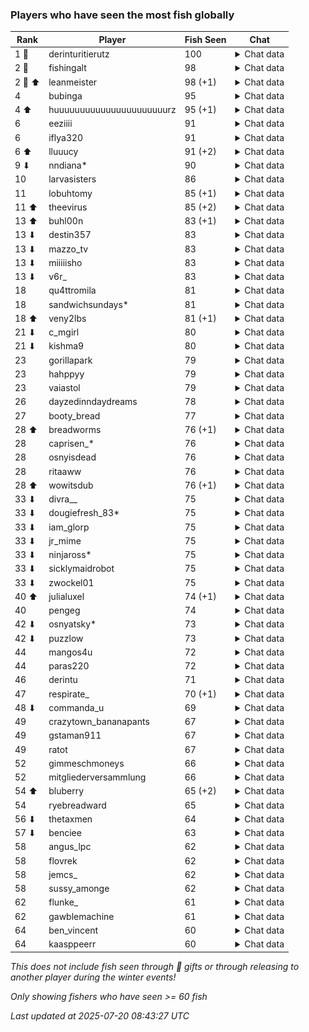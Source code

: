 ### Players who have seen the most fish globally
| Rank | Player | Fish Seen | Chat |
|------|--------|-----------|-------|
| 1 🥇  | derinturitierutz  | 100 | <details> <summary>Chat data</summary> ![breadworms](https://raw.githubusercontent.com/blableblup/gofish/main/images/players/breadworms.png) 99  ![psp1g](https://raw.githubusercontent.com/blableblup/gofish/main/images/players/psp1g.png) 16  ![swormbeard](https://raw.githubusercontent.com/blableblup/gofish/main/images/players/swormbeard.png) 17  </details>|
| 2 🥈  | fishingalt  | 98 | <details> <summary>Chat data</summary> ![breadworms](https://raw.githubusercontent.com/blableblup/gofish/main/images/players/breadworms.png) 98  </details>|
| 2 🥈 ⬆ | leanmeister  | 98 (+1) | <details> <summary>Chat data</summary> ![breadworms](https://raw.githubusercontent.com/blableblup/gofish/main/images/players/breadworms.png) 96  ![julialuxel](https://raw.githubusercontent.com/blableblup/gofish/main/images/players/julialuxel.png) 5  ![leanmeister](https://raw.githubusercontent.com/blableblup/gofish/main/images/players/leanmeister.png) 2  ![omie](https://raw.githubusercontent.com/blableblup/gofish/main/images/players/omie.png) 2  ![swormbeard](https://raw.githubusercontent.com/blableblup/gofish/main/images/players/swormbeard.png) 28  ![vaiastol](https://raw.githubusercontent.com/blableblup/gofish/main/images/players/vaiastol.png) 60  </details>|
| 4  | bubinga  | 95 | <details> <summary>Chat data</summary> ![aquaismissing](https://raw.githubusercontent.com/blableblup/gofish/main/images/players/aquaismissing.png) 20  ![breadworms](https://raw.githubusercontent.com/blableblup/gofish/main/images/players/breadworms.png) 8  ![julialuxel](https://raw.githubusercontent.com/blableblup/gofish/main/images/players/julialuxel.png) 1  ![psp1g](https://raw.githubusercontent.com/blableblup/gofish/main/images/players/psp1g.png) 73  ![vaiastol](https://raw.githubusercontent.com/blableblup/gofish/main/images/players/vaiastol.png) 25  ![wuh6](https://raw.githubusercontent.com/blableblup/gofish/main/images/players/wuh6.png) 83  ![yopego](https://raw.githubusercontent.com/blableblup/gofish/main/images/players/yopego.png) 1  </details>|
| 4 ⬆ | huuuuuuuuuuuuuuuuuuuuuurz  | 95 (+1) | <details> <summary>Chat data</summary> ![breadworms](https://raw.githubusercontent.com/blableblup/gofish/main/images/players/breadworms.png) 3  ![dizzy](https://raw.githubusercontent.com/blableblup/gofish/main/images/players/dizzy.png) 4  ![psp1g](https://raw.githubusercontent.com/blableblup/gofish/main/images/players/psp1g.png) 79  ![wuh6](https://raw.githubusercontent.com/blableblup/gofish/main/images/players/wuh6.png) 78  </details>|
| 6  | eeziiii  | 91 | <details> <summary>Chat data</summary> ![breadworms](https://raw.githubusercontent.com/blableblup/gofish/main/images/players/breadworms.png) 4  ![psp1g](https://raw.githubusercontent.com/blableblup/gofish/main/images/players/psp1g.png) 58  ![wuh6](https://raw.githubusercontent.com/blableblup/gofish/main/images/players/wuh6.png) 87  </details>|
| 6  | iflya320  | 91 | <details> <summary>Chat data</summary> ![breadworms](https://raw.githubusercontent.com/blableblup/gofish/main/images/players/breadworms.png) 6  ![psp1g](https://raw.githubusercontent.com/blableblup/gofish/main/images/players/psp1g.png) 57  ![wuh6](https://raw.githubusercontent.com/blableblup/gofish/main/images/players/wuh6.png) 85  </details>|
| 6 ⬆ | lluuucy  | 91 (+2) | <details> <summary>Chat data</summary> ![breadworms](https://raw.githubusercontent.com/blableblup/gofish/main/images/players/breadworms.png) 91  ![julialuxel](https://raw.githubusercontent.com/blableblup/gofish/main/images/players/julialuxel.png) 21  ![swormbeard](https://raw.githubusercontent.com/blableblup/gofish/main/images/players/swormbeard.png) 15  ![wuh6](https://raw.githubusercontent.com/blableblup/gofish/main/images/players/wuh6.png) 15  </details>|
| 9 ⬇ | nndiana*  | 90 | <details> <summary>Chat data</summary> ![psp1g](https://raw.githubusercontent.com/blableblup/gofish/main/images/players/psp1g.png) 82  ![wuh6](https://raw.githubusercontent.com/blableblup/gofish/main/images/players/wuh6.png) 71  </details>|
| 10  | larvasisters  | 86 | <details> <summary>Chat data</summary> ![6daves](https://raw.githubusercontent.com/blableblup/gofish/main/images/players/6daves.png) 1  ![ajspyman](https://raw.githubusercontent.com/blableblup/gofish/main/images/players/ajspyman.png) 1  ![aquaismissing](https://raw.githubusercontent.com/blableblup/gofish/main/images/players/aquaismissing.png) 1  ![breadworms](https://raw.githubusercontent.com/blableblup/gofish/main/images/players/breadworms.png) 83  ![coolishdanker](https://raw.githubusercontent.com/blableblup/gofish/main/images/players/coolishdanker.png) 1  ![d_egree](https://raw.githubusercontent.com/blableblup/gofish/main/images/players/d_egree.png) 7  ![deme](https://raw.githubusercontent.com/blableblup/gofish/main/images/players/deme.png) 1  ![dizzy](https://raw.githubusercontent.com/blableblup/gofish/main/images/players/dizzy.png) 1  ![e1llas](https://raw.githubusercontent.com/blableblup/gofish/main/images/players/e1llas.png) 1  ![jellyuh](https://raw.githubusercontent.com/blableblup/gofish/main/images/players/jellyuh.png) 1  ![julialuxel](https://raw.githubusercontent.com/blableblup/gofish/main/images/players/julialuxel.png) 2  ![keeki_chan](https://raw.githubusercontent.com/blableblup/gofish/main/images/players/keeki_chan.png) 1  ![larvasisters](https://raw.githubusercontent.com/blableblup/gofish/main/images/players/larvasisters.png) 1  ![leanmeister](https://raw.githubusercontent.com/blableblup/gofish/main/images/players/leanmeister.png) 1  ![mylifeislul](https://raw.githubusercontent.com/blableblup/gofish/main/images/players/mylifeislul.png) 1  ![paras220](https://raw.githubusercontent.com/blableblup/gofish/main/images/players/paras220.png) 1  ![pokirule](https://raw.githubusercontent.com/blableblup/gofish/main/images/players/pokirule.png) 1  ![psp1g](https://raw.githubusercontent.com/blableblup/gofish/main/images/players/psp1g.png) 4  ![ryanpotat](https://raw.githubusercontent.com/blableblup/gofish/main/images/players/ryanpotat.png) 1  ![sukoxi](https://raw.githubusercontent.com/blableblup/gofish/main/images/players/sukoxi.png) 1  ![swormbeard](https://raw.githubusercontent.com/blableblup/gofish/main/images/players/swormbeard.png) 8  ![tipicogato](https://raw.githubusercontent.com/blableblup/gofish/main/images/players/tipicogato.png) 1  ![vaiastol](https://raw.githubusercontent.com/blableblup/gofish/main/images/players/vaiastol.png) 22  ![wuh6](https://raw.githubusercontent.com/blableblup/gofish/main/images/players/wuh6.png) 4  ![yopego](https://raw.githubusercontent.com/blableblup/gofish/main/images/players/yopego.png) 1  </details>|
| 11  | lobuhtomy  | 85 (+1) | <details> <summary>Chat data</summary> ![breadworms](https://raw.githubusercontent.com/blableblup/gofish/main/images/players/breadworms.png) 38  ![dizzy](https://raw.githubusercontent.com/blableblup/gofish/main/images/players/dizzy.png) 1  ![ovrht](https://raw.githubusercontent.com/blableblup/gofish/main/images/players/ovrht.png) 7  ![psp1g](https://raw.githubusercontent.com/blableblup/gofish/main/images/players/psp1g.png) 67  ![wuh6](https://raw.githubusercontent.com/blableblup/gofish/main/images/players/wuh6.png) 66  </details>|
| 11 ⬆ | theevirus  | 85 (+2) | <details> <summary>Chat data</summary> ![breadworms](https://raw.githubusercontent.com/blableblup/gofish/main/images/players/breadworms.png) 6  ![psp1g](https://raw.githubusercontent.com/blableblup/gofish/main/images/players/psp1g.png) 60  ![wuh6](https://raw.githubusercontent.com/blableblup/gofish/main/images/players/wuh6.png) 76  </details>|
| 13 ⬆ | buhl00n  | 83 (+1) | <details> <summary>Chat data</summary> ![dizzy](https://raw.githubusercontent.com/blableblup/gofish/main/images/players/dizzy.png) 83  </details>|
| 13 ⬇ | destin357  | 83 | <details> <summary>Chat data</summary> ![breadworms](https://raw.githubusercontent.com/blableblup/gofish/main/images/players/breadworms.png) 83  ![leanmeister](https://raw.githubusercontent.com/blableblup/gofish/main/images/players/leanmeister.png) 2  ![swormbeard](https://raw.githubusercontent.com/blableblup/gofish/main/images/players/swormbeard.png) 1  </details>|
| 13 ⬇ | mazzo_tv  | 83 | <details> <summary>Chat data</summary> ![breadworms](https://raw.githubusercontent.com/blableblup/gofish/main/images/players/breadworms.png) 1  ![psp1g](https://raw.githubusercontent.com/blableblup/gofish/main/images/players/psp1g.png) 72  ![wuh6](https://raw.githubusercontent.com/blableblup/gofish/main/images/players/wuh6.png) 50  </details>|
| 13 ⬇ | miiiiisho  | 83 | <details> <summary>Chat data</summary> ![breadworms](https://raw.githubusercontent.com/blableblup/gofish/main/images/players/breadworms.png) 83  </details>|
| 13 ⬇ | v6r_  | 83 | <details> <summary>Chat data</summary> ![omie](https://raw.githubusercontent.com/blableblup/gofish/main/images/players/omie.png) 83  ![vaiastol](https://raw.githubusercontent.com/blableblup/gofish/main/images/players/vaiastol.png) 9  </details>|
| 18  | qu4ttromila  | 81 | <details> <summary>Chat data</summary> ![breadworms](https://raw.githubusercontent.com/blableblup/gofish/main/images/players/breadworms.png) 81  </details>|
| 18  | sandwichsundays*  | 81 | <details> <summary>Chat data</summary> ![breadworms](https://raw.githubusercontent.com/blableblup/gofish/main/images/players/breadworms.png) 4  ![psp1g](https://raw.githubusercontent.com/blableblup/gofish/main/images/players/psp1g.png) 70  ![vaiastol](https://raw.githubusercontent.com/blableblup/gofish/main/images/players/vaiastol.png) 7  ![wuh6](https://raw.githubusercontent.com/blableblup/gofish/main/images/players/wuh6.png) 46  </details>|
| 18 ⬆ | veny2lbs  | 81 (+1) | <details> <summary>Chat data</summary> ![psp1g](https://raw.githubusercontent.com/blableblup/gofish/main/images/players/psp1g.png) 58  ![wuh6](https://raw.githubusercontent.com/blableblup/gofish/main/images/players/wuh6.png) 73  </details>|
| 21 ⬇ | c_mgirl  | 80 | <details> <summary>Chat data</summary> ![breadworms](https://raw.githubusercontent.com/blableblup/gofish/main/images/players/breadworms.png) 79  ![jellyuh](https://raw.githubusercontent.com/blableblup/gofish/main/images/players/jellyuh.png) 1  ![julialuxel](https://raw.githubusercontent.com/blableblup/gofish/main/images/players/julialuxel.png) 1  ![swormbeard](https://raw.githubusercontent.com/blableblup/gofish/main/images/players/swormbeard.png) 6  </details>|
| 21 ⬇ | kishma9  | 80 | <details> <summary>Chat data</summary> ![breadworms](https://raw.githubusercontent.com/blableblup/gofish/main/images/players/breadworms.png) 77  ![jellyuh](https://raw.githubusercontent.com/blableblup/gofish/main/images/players/jellyuh.png) 1  ![julialuxel](https://raw.githubusercontent.com/blableblup/gofish/main/images/players/julialuxel.png) 2  ![larvasisters](https://raw.githubusercontent.com/blableblup/gofish/main/images/players/larvasisters.png) 1  ![swormbeard](https://raw.githubusercontent.com/blableblup/gofish/main/images/players/swormbeard.png) 13  </details>|
| 23  | gorillapark  | 79 | <details> <summary>Chat data</summary> ![psp1g](https://raw.githubusercontent.com/blableblup/gofish/main/images/players/psp1g.png) 64  ![wuh6](https://raw.githubusercontent.com/blableblup/gofish/main/images/players/wuh6.png) 63  </details>|
| 23  | hahppyy  | 79 | <details> <summary>Chat data</summary> ![julialuxel](https://raw.githubusercontent.com/blableblup/gofish/main/images/players/julialuxel.png) 30  ![psp1g](https://raw.githubusercontent.com/blableblup/gofish/main/images/players/psp1g.png) 46  ![vaiastol](https://raw.githubusercontent.com/blableblup/gofish/main/images/players/vaiastol.png) 77  </details>|
| 23  | vaiastol  | 79 | <details> <summary>Chat data</summary> ![breadworms](https://raw.githubusercontent.com/blableblup/gofish/main/images/players/breadworms.png) 45  ![psp1g](https://raw.githubusercontent.com/blableblup/gofish/main/images/players/psp1g.png) 4  ![vaiastol](https://raw.githubusercontent.com/blableblup/gofish/main/images/players/vaiastol.png) 72  </details>|
| 26  | dayzedinndaydreams  | 78 | <details> <summary>Chat data</summary> ![breadworms](https://raw.githubusercontent.com/blableblup/gofish/main/images/players/breadworms.png) 76  ![d_egree](https://raw.githubusercontent.com/blableblup/gofish/main/images/players/d_egree.png) 1  ![julialuxel](https://raw.githubusercontent.com/blableblup/gofish/main/images/players/julialuxel.png) 8  ![psp1g](https://raw.githubusercontent.com/blableblup/gofish/main/images/players/psp1g.png) 4  ![swormbeard](https://raw.githubusercontent.com/blableblup/gofish/main/images/players/swormbeard.png) 18  ![vaiastol](https://raw.githubusercontent.com/blableblup/gofish/main/images/players/vaiastol.png) 49  </details>|
| 27  | booty_bread  | 77 | <details> <summary>Chat data</summary> ![breadworms](https://raw.githubusercontent.com/blableblup/gofish/main/images/players/breadworms.png) 77  ![psp1g](https://raw.githubusercontent.com/blableblup/gofish/main/images/players/psp1g.png) 6  </details>|
| 28 ⬆ | breadworms  | 76 (+1) | <details> <summary>Chat data</summary> ![6daves](https://raw.githubusercontent.com/blableblup/gofish/main/images/players/6daves.png) 1  ![ajspyman](https://raw.githubusercontent.com/blableblup/gofish/main/images/players/ajspyman.png) 1  ![breadworms](https://raw.githubusercontent.com/blableblup/gofish/main/images/players/breadworms.png) 76  ![dizzy](https://raw.githubusercontent.com/blableblup/gofish/main/images/players/dizzy.png) 1  ![omie](https://raw.githubusercontent.com/blableblup/gofish/main/images/players/omie.png) 1  ![xriggby](https://raw.githubusercontent.com/blableblup/gofish/main/images/players/xriggby.png) 1  </details>|
| 28  | caprisen_*  | 76 | <details> <summary>Chat data</summary> ![breadworms](https://raw.githubusercontent.com/blableblup/gofish/main/images/players/breadworms.png) 3  ![psp1g](https://raw.githubusercontent.com/blableblup/gofish/main/images/players/psp1g.png) 71  ![wuh6](https://raw.githubusercontent.com/blableblup/gofish/main/images/players/wuh6.png) 49  </details>|
| 28  | osnyisdead  | 76 | <details> <summary>Chat data</summary> ![breadworms](https://raw.githubusercontent.com/blableblup/gofish/main/images/players/breadworms.png) 74  ![pokirule](https://raw.githubusercontent.com/blableblup/gofish/main/images/players/pokirule.png) 41  </details>|
| 28  | ritaaww  | 76 | <details> <summary>Chat data</summary> ![omie](https://raw.githubusercontent.com/blableblup/gofish/main/images/players/omie.png) 76  </details>|
| 28 ⬆ | wowitsdub  | 76 (+1) | <details> <summary>Chat data</summary> ![psp1g](https://raw.githubusercontent.com/blableblup/gofish/main/images/players/psp1g.png) 38  ![wuh6](https://raw.githubusercontent.com/blableblup/gofish/main/images/players/wuh6.png) 74  </details>|
| 33 ⬇ | divra__  | 75 | <details> <summary>Chat data</summary> ![breadworms](https://raw.githubusercontent.com/blableblup/gofish/main/images/players/breadworms.png) 55  ![psp1g](https://raw.githubusercontent.com/blableblup/gofish/main/images/players/psp1g.png) 63  ![vaiastol](https://raw.githubusercontent.com/blableblup/gofish/main/images/players/vaiastol.png) 52  </details>|
| 33 ⬇ | dougiefresh_83*  | 75 | <details> <summary>Chat data</summary> ![breadworms](https://raw.githubusercontent.com/blableblup/gofish/main/images/players/breadworms.png) 75  ![jellyuh](https://raw.githubusercontent.com/blableblup/gofish/main/images/players/jellyuh.png) 1  </details>|
| 33 ⬇ | iam_glorp  | 75 | <details> <summary>Chat data</summary> ![dizzy](https://raw.githubusercontent.com/blableblup/gofish/main/images/players/dizzy.png) 75  </details>|
| 33 ⬇ | jr_mime  | 75 | <details> <summary>Chat data</summary> ![breadworms](https://raw.githubusercontent.com/blableblup/gofish/main/images/players/breadworms.png) 22  ![psp1g](https://raw.githubusercontent.com/blableblup/gofish/main/images/players/psp1g.png) 71  ![vaiastol](https://raw.githubusercontent.com/blableblup/gofish/main/images/players/vaiastol.png) 12  ![wuh6](https://raw.githubusercontent.com/blableblup/gofish/main/images/players/wuh6.png) 35  ![yopego](https://raw.githubusercontent.com/blableblup/gofish/main/images/players/yopego.png) 6  </details>|
| 33 ⬇ | ninjaross*  | 75 | <details> <summary>Chat data</summary> ![breadworms](https://raw.githubusercontent.com/blableblup/gofish/main/images/players/breadworms.png) 74  ![julialuxel](https://raw.githubusercontent.com/blableblup/gofish/main/images/players/julialuxel.png) 6  ![swormbeard](https://raw.githubusercontent.com/blableblup/gofish/main/images/players/swormbeard.png) 14  </details>|
| 33 ⬇ | sicklymaidrobot  | 75 | <details> <summary>Chat data</summary> ![breadworms](https://raw.githubusercontent.com/blableblup/gofish/main/images/players/breadworms.png) 75  ![julialuxel](https://raw.githubusercontent.com/blableblup/gofish/main/images/players/julialuxel.png) 6  ![swormbeard](https://raw.githubusercontent.com/blableblup/gofish/main/images/players/swormbeard.png) 7  </details>|
| 33 ⬇ | zwockel01  | 75 | <details> <summary>Chat data</summary> ![breadworms](https://raw.githubusercontent.com/blableblup/gofish/main/images/players/breadworms.png) 5  ![dizzy](https://raw.githubusercontent.com/blableblup/gofish/main/images/players/dizzy.png) 3  ![psp1g](https://raw.githubusercontent.com/blableblup/gofish/main/images/players/psp1g.png) 69  ![wuh6](https://raw.githubusercontent.com/blableblup/gofish/main/images/players/wuh6.png) 31  </details>|
| 40 ⬆ | julialuxel  | 74 (+1) | <details> <summary>Chat data</summary> ![breadworms](https://raw.githubusercontent.com/blableblup/gofish/main/images/players/breadworms.png) 64  ![d_egree](https://raw.githubusercontent.com/blableblup/gofish/main/images/players/d_egree.png) 1  ![dizzy](https://raw.githubusercontent.com/blableblup/gofish/main/images/players/dizzy.png) 6  ![julialuxel](https://raw.githubusercontent.com/blableblup/gofish/main/images/players/julialuxel.png) 33  ![psp1g](https://raw.githubusercontent.com/blableblup/gofish/main/images/players/psp1g.png) 4  ![swormbeard](https://raw.githubusercontent.com/blableblup/gofish/main/images/players/swormbeard.png) 4  ![vaiastol](https://raw.githubusercontent.com/blableblup/gofish/main/images/players/vaiastol.png) 35  ![wuh6](https://raw.githubusercontent.com/blableblup/gofish/main/images/players/wuh6.png) 1  </details>|
| 40  | pengeg  | 74 | <details> <summary>Chat data</summary> ![aquaismissing](https://raw.githubusercontent.com/blableblup/gofish/main/images/players/aquaismissing.png) 1  ![breadworms](https://raw.githubusercontent.com/blableblup/gofish/main/images/players/breadworms.png) 5  ![psp1g](https://raw.githubusercontent.com/blableblup/gofish/main/images/players/psp1g.png) 67  ![vaiastol](https://raw.githubusercontent.com/blableblup/gofish/main/images/players/vaiastol.png) 47  </details>|
| 42 ⬇ | osnyatsky*  | 73 | <details> <summary>Chat data</summary> ![breadworms](https://raw.githubusercontent.com/blableblup/gofish/main/images/players/breadworms.png) 73  </details>|
| 42 ⬇ | puzzlow  | 73 | <details> <summary>Chat data</summary> ![breadworms](https://raw.githubusercontent.com/blableblup/gofish/main/images/players/breadworms.png) 73  ![julialuxel](https://raw.githubusercontent.com/blableblup/gofish/main/images/players/julialuxel.png) 8  </details>|
| 44  | mangos4u  | 72 | <details> <summary>Chat data</summary> ![breadworms](https://raw.githubusercontent.com/blableblup/gofish/main/images/players/breadworms.png) 11  ![dizzy](https://raw.githubusercontent.com/blableblup/gofish/main/images/players/dizzy.png) 11  ![julialuxel](https://raw.githubusercontent.com/blableblup/gofish/main/images/players/julialuxel.png) 1  ![omie](https://raw.githubusercontent.com/blableblup/gofish/main/images/players/omie.png) 72  ![wuh6](https://raw.githubusercontent.com/blableblup/gofish/main/images/players/wuh6.png) 1  </details>|
| 44  | paras220  | 72 | <details> <summary>Chat data</summary> ![breadworms](https://raw.githubusercontent.com/blableblup/gofish/main/images/players/breadworms.png) 72  ![julialuxel](https://raw.githubusercontent.com/blableblup/gofish/main/images/players/julialuxel.png) 4  ![paras220](https://raw.githubusercontent.com/blableblup/gofish/main/images/players/paras220.png) 2  </details>|
| 46  | derintu  | 71 | <details> <summary>Chat data</summary> ![breadworms](https://raw.githubusercontent.com/blableblup/gofish/main/images/players/breadworms.png) 69  ![swormbeard](https://raw.githubusercontent.com/blableblup/gofish/main/images/players/swormbeard.png) 24  </details>|
| 47  | respirate_  | 70 (+1) | <details> <summary>Chat data</summary> ![ajspyman](https://raw.githubusercontent.com/blableblup/gofish/main/images/players/ajspyman.png) 2  ![breadworms](https://raw.githubusercontent.com/blableblup/gofish/main/images/players/breadworms.png) 68  ![dizzy](https://raw.githubusercontent.com/blableblup/gofish/main/images/players/dizzy.png) 26  ![julialuxel](https://raw.githubusercontent.com/blableblup/gofish/main/images/players/julialuxel.png) 1  ![omie](https://raw.githubusercontent.com/blableblup/gofish/main/images/players/omie.png) 21  ![psp1g](https://raw.githubusercontent.com/blableblup/gofish/main/images/players/psp1g.png) 13  ![ryanpotat](https://raw.githubusercontent.com/blableblup/gofish/main/images/players/ryanpotat.png) 12  ![swormbeard](https://raw.githubusercontent.com/blableblup/gofish/main/images/players/swormbeard.png) 29  ![vaiastol](https://raw.githubusercontent.com/blableblup/gofish/main/images/players/vaiastol.png) 6  </details>|
| 48 ⬇ | commanda_u  | 69 | <details> <summary>Chat data</summary> ![deme](https://raw.githubusercontent.com/blableblup/gofish/main/images/players/deme.png) 4  ![psp1g](https://raw.githubusercontent.com/blableblup/gofish/main/images/players/psp1g.png) 61  ![wuh6](https://raw.githubusercontent.com/blableblup/gofish/main/images/players/wuh6.png) 51  </details>|
| 49  | crazytown_bananapants  | 67 | <details> <summary>Chat data</summary> ![breadworms](https://raw.githubusercontent.com/blableblup/gofish/main/images/players/breadworms.png) 67  </details>|
| 49  | gstaman911  | 67 | <details> <summary>Chat data</summary> ![breadworms](https://raw.githubusercontent.com/blableblup/gofish/main/images/players/breadworms.png) 67  </details>|
| 49  | ratot  | 67 | <details> <summary>Chat data</summary> ![breadworms](https://raw.githubusercontent.com/blableblup/gofish/main/images/players/breadworms.png) 4  ![psp1g](https://raw.githubusercontent.com/blableblup/gofish/main/images/players/psp1g.png) 65  ![wuh6](https://raw.githubusercontent.com/blableblup/gofish/main/images/players/wuh6.png) 29  </details>|
| 52  | gimmeschmoneys  | 66 | <details> <summary>Chat data</summary> ![breadworms](https://raw.githubusercontent.com/blableblup/gofish/main/images/players/breadworms.png) 17  ![dizzy](https://raw.githubusercontent.com/blableblup/gofish/main/images/players/dizzy.png) 64  </details>|
| 52  | mitgliederversammlung  | 66 | <details> <summary>Chat data</summary> ![breadworms](https://raw.githubusercontent.com/blableblup/gofish/main/images/players/breadworms.png) 64  ![d_egree](https://raw.githubusercontent.com/blableblup/gofish/main/images/players/d_egree.png) 10  ![julialuxel](https://raw.githubusercontent.com/blableblup/gofish/main/images/players/julialuxel.png) 4  ![psp1g](https://raw.githubusercontent.com/blableblup/gofish/main/images/players/psp1g.png) 4  ![swormbeard](https://raw.githubusercontent.com/blableblup/gofish/main/images/players/swormbeard.png) 4  ![vaiastol](https://raw.githubusercontent.com/blableblup/gofish/main/images/players/vaiastol.png) 15  </details>|
| 54 ⬆ | bluberry  | 65 (+2) | <details> <summary>Chat data</summary> ![psp1g](https://raw.githubusercontent.com/blableblup/gofish/main/images/players/psp1g.png) 57  ![wuh6](https://raw.githubusercontent.com/blableblup/gofish/main/images/players/wuh6.png) 49  </details>|
| 54  | ryebreadward  | 65 | <details> <summary>Chat data</summary> ![breadworms](https://raw.githubusercontent.com/blableblup/gofish/main/images/players/breadworms.png) 65  ![julialuxel](https://raw.githubusercontent.com/blableblup/gofish/main/images/players/julialuxel.png) 12  </details>|
| 56 ⬇ | thetaxmen  | 64 | <details> <summary>Chat data</summary> ![breadworms](https://raw.githubusercontent.com/blableblup/gofish/main/images/players/breadworms.png) 1  ![psp1g](https://raw.githubusercontent.com/blableblup/gofish/main/images/players/psp1g.png) 43  ![vaiastol](https://raw.githubusercontent.com/blableblup/gofish/main/images/players/vaiastol.png) 1  ![wuh6](https://raw.githubusercontent.com/blableblup/gofish/main/images/players/wuh6.png) 46  </details>|
| 57 ⬇ | benciee  | 63 | <details> <summary>Chat data</summary> ![breadworms](https://raw.githubusercontent.com/blableblup/gofish/main/images/players/breadworms.png) 4  ![psp1g](https://raw.githubusercontent.com/blableblup/gofish/main/images/players/psp1g.png) 56  ![wuh6](https://raw.githubusercontent.com/blableblup/gofish/main/images/players/wuh6.png) 35  </details>|
| 58  | angus_lpc  | 62 | <details> <summary>Chat data</summary> ![psp1g](https://raw.githubusercontent.com/blableblup/gofish/main/images/players/psp1g.png) 62  </details>|
| 58  | flovrek  | 62 | <details> <summary>Chat data</summary> ![aquaismissing](https://raw.githubusercontent.com/blableblup/gofish/main/images/players/aquaismissing.png) 3  ![breadworms](https://raw.githubusercontent.com/blableblup/gofish/main/images/players/breadworms.png) 2  ![psp1g](https://raw.githubusercontent.com/blableblup/gofish/main/images/players/psp1g.png) 52  ![wuh6](https://raw.githubusercontent.com/blableblup/gofish/main/images/players/wuh6.png) 47  </details>|
| 58  | jemcs_  | 62 | <details> <summary>Chat data</summary> ![psp1g](https://raw.githubusercontent.com/blableblup/gofish/main/images/players/psp1g.png) 62  </details>|
| 58  | sussy_amonge  | 62 | <details> <summary>Chat data</summary> ![breadworms](https://raw.githubusercontent.com/blableblup/gofish/main/images/players/breadworms.png) 62  ![omie](https://raw.githubusercontent.com/blableblup/gofish/main/images/players/omie.png) 11  ![psp1g](https://raw.githubusercontent.com/blableblup/gofish/main/images/players/psp1g.png) 5  </details>|
| 62  | flunke_  | 61 | <details> <summary>Chat data</summary> ![dizzy](https://raw.githubusercontent.com/blableblup/gofish/main/images/players/dizzy.png) 3  ![psp1g](https://raw.githubusercontent.com/blableblup/gofish/main/images/players/psp1g.png) 61  ![wuh6](https://raw.githubusercontent.com/blableblup/gofish/main/images/players/wuh6.png) 9  </details>|
| 62  | gawblemachine  | 61 | <details> <summary>Chat data</summary> ![breadworms](https://raw.githubusercontent.com/blableblup/gofish/main/images/players/breadworms.png) 61  ![julialuxel](https://raw.githubusercontent.com/blableblup/gofish/main/images/players/julialuxel.png) 2  ![larvasisters](https://raw.githubusercontent.com/blableblup/gofish/main/images/players/larvasisters.png) 1  ![leanmeister](https://raw.githubusercontent.com/blableblup/gofish/main/images/players/leanmeister.png) 2  ![swormbeard](https://raw.githubusercontent.com/blableblup/gofish/main/images/players/swormbeard.png) 3  </details>|
| 64  | ben_vincent  | 60 | <details> <summary>Chat data</summary> ![dizzy](https://raw.githubusercontent.com/blableblup/gofish/main/images/players/dizzy.png) 60  </details>|
| 64  | kaasppeerr  | 60 | <details> <summary>Chat data</summary> ![breadworms](https://raw.githubusercontent.com/blableblup/gofish/main/images/players/breadworms.png) 60  ![psp1g](https://raw.githubusercontent.com/blableblup/gofish/main/images/players/psp1g.png) 6  </details>|

_This does not include fish seen through 🎁 gifts or through releasing to another player during the winter events!_

_Only showing fishers who have seen >= 60 fish_

_Last updated at 2025-07-20 08:43:27 UTC_